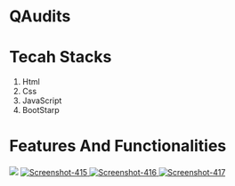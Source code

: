 # QAudits
<h1>Tecah Stacks </h1>
<ol> 
  <li>Html</li>
  <li>Css</li>
  <li> JavaScript</li>
  <li>BootStarp</li>
  </ol>
  <h1>Features And Functionalities</h1>
  <h4> </h4>
 <img src="https://i.ibb.co/QKWFkNj/Screenshot-414.png"  />

<a href="hc">
     <img src="https://i.ibb.co/hMHWRFn/Screenshot-415.png" alt="Screenshot-415" border="0" />
</a>
<a href="https://ibb.co/FVvXQjR">
  <img src="https://i.ibb.co/xHvYnRx/Screenshot-416.png" alt="Screenshot-416" border="0">
</a>
<a href="">
  <img src="https://i.ibb.co/KDN1xkk/Screenshot-417.png" alt="Screenshot-417" border="0">
</a>
